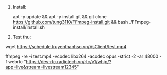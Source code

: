 1. Install:
   
   apt -y update && apt -y install git && git clone https://github.com/tung3110/FFmpeg-install.git && bash ./FFmpeg-install/install.sh

3. Test thu:
   
wget https://schedule.truyenthanhso.vn/VsClient/test.mp4

ffmpeg -re -i test.mp4 -vcodec libx264 -acodec opus -strict -2 -ar 48000 -f webrtc "https://dev-rtc.radiotech.vn/rtc/v1/whip/?app=live&stream=livestream12345" 
